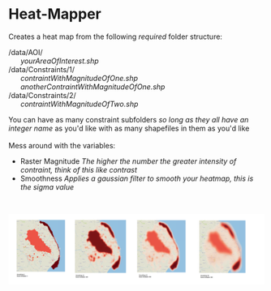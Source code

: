 # Heat-Mapper
Creates a heat map from the following *required* folder structure: <br>

/data/AOI/ <br>
&nbsp;&nbsp;&nbsp;&nbsp;&nbsp;&nbsp;*yourAreaOfInterest.shp* <br>
/data/Constraints/1/ <br>
&nbsp;&nbsp;&nbsp;&nbsp;&nbsp;&nbsp;*contraintWithMagnitudeOfOne.shp* <br>
&nbsp;&nbsp;&nbsp;&nbsp;&nbsp;&nbsp;*anotherContraintWithMagnitudeOfOne.shp* <br>
/data/Constraints/2/ <br>
&nbsp;&nbsp;&nbsp;&nbsp;&nbsp;&nbsp;*contraintWithMagnitudeOfTwo.shp* <br>

You can have as many constraint subfolders *so long as they all have an integer name* as you'd like with as many shapefiles in them as you'd like <br> <br>
Mess around with the variables: <br>
+ Raster Magnitude *The higher the number the greater intensity of contraint, think of this like contrast*
+ Smoothness *Applies a gaussian filter to smooth your heatmap, this is the sigma value*

<br>

![various magnitudes and smoothnesses](https://raw.githubusercontent.com/SamRobertsArup/Heat-Mapper/main/InputSettingsResults.png)
